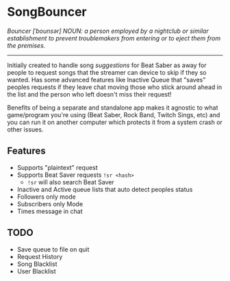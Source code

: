 # SongBouncer

_Bouncer [ˈbounsər] NOUN:
a person employed by a nightclub or similar establishment to prevent troublemakers from entering or to eject them from the premises._

---

Initially created to handle song _suggestions_ for Beat Saber as away for people to request songs that the streamer can device to skip if they so wanted.
Has some advanced features like Inactive Queue that "saves" peoples requests if they leave chat moving those who stick around ahead in the list and the person who left doesn't miss their request!

Benefits of being a separate and standalone app makes it agnostic to what game/program you're using (Beat Saber, Rock Band, Twitch Sings, etc) and you can run it on another computer which protects it from a system crash or other issues.

## Features

- Supports "plaintext" request
- Supports Beat Saver requests `!sr <hash>`
  - `!sr` will also search Beat Saver
- Inactive and Active queue lists that auto detect peoples status
- Followers only mode
- Subscribers only Mode
- Times message in chat

## TODO

- Save queue to file on quit
- Request History
- Song Blacklist
- User Blacklist
